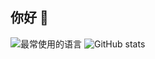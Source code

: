 ## 你好 👋

![最常使用的语言](https://github-readme-stats.vercel.app/api/top-langs/?username=xc2f&layout=compact)
![GitHub stats](https://github-readme-stats.vercel.app/api?username=xc2f&show_icons=true&rank_icon=percentile&include_all_commits=true&hide=contribs)






<!--
**xc2f/xc2f** is a ✨ _special_ ✨ repository because its `README.md` (this file) appears on your GitHub profile.

Here are some ideas to get you started:

- 🔭 I’m currently working on ...
- 🌱 I’m currently learning ...
- 👯 I’m looking to collaborate on ...
- 🤔 I’m looking for help with ...
- 💬 Ask me about ...
- 📫 How to reach me: ...
- 😄 Pronouns: ...
- ⚡ Fun fact: ...
-->
